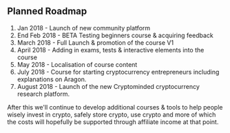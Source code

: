 ## Planned Roadmap

1. Jan 2018 - Launch of new community platform
2. End Feb 2018 - BETA Testing beginners course & acquiring feedback
3. March 2018 - Full Launch & promotion of the course V1
4. April 2018 - Adding in exams, tests & interactive elements into the course
5. May 2018 - Localisation of course content
6. July 2018 - Course for starting cryptocurrency entrepreneurs including explanations on Aragon.
7. August 2018 - Launch of the new Cryptominded cryptocurrency research platform.

After this we'll continue to develop additional courses & tools to help people wisely invest in crypto, safely store crypto, use crypto and more of which the costs will hopefully be supported through affiliate income at that point.